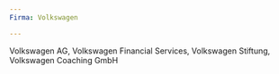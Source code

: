 ```yaml
---
Firma: Volkswagen

---
```

Volkswagen AG, Volkswagen Financial Services, Volkswagen Stiftung, Volkswagen Coaching GmbH
